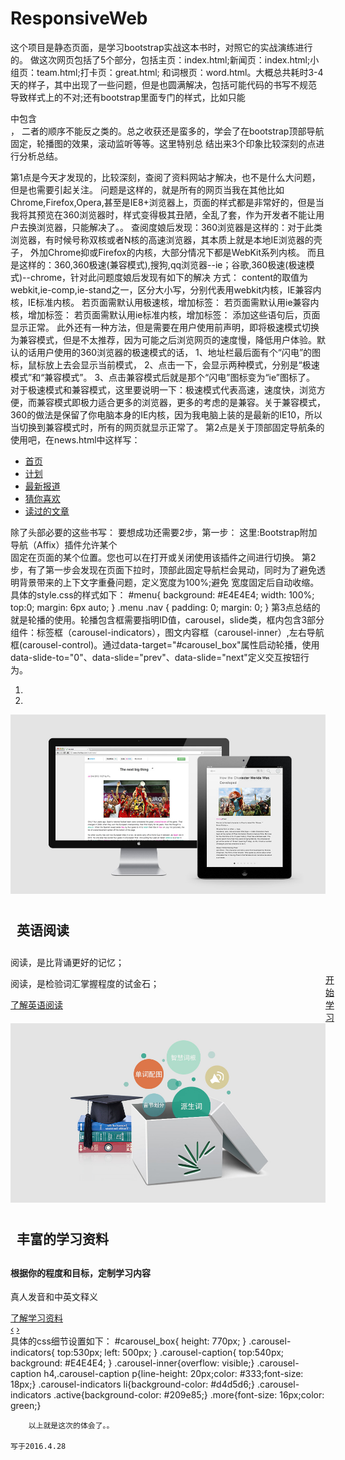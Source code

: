# ResponsiveWeb
   这个项目是静态页面，是学习bootstrap实战这本书时，对照它的实战演练进行的。
   做这次网页包括了5个部分，包括主页：index.html;新闻页：index.html;小组页：team.html;打卡页：great.html;
和词根页：word.html。大概总共耗时3-4天的样子，其中出现了一些问题，但是也圆满解决，包括可能代码的书写不规范
导致样式上的不对;还有bootstrap里面专门的样式，比如只能<div class="container"></div>中包含<div class="row"></div>，
二者的顺序不能反之类的。总之收获还是蛮多的，学会了在bootstrap顶部导航固定，轮播图的效果，滚动监听等等。这里特别总
结出来3个印象比较深刻的点进行分析总结。
  
  第1点是今天才发现的，比较深刻，查阅了资料网站才解决，也不是什么大问题，但是也需要引起关注。
  问题是这样的，就是所有的网页当我在其他比如Chrome,Firefox,Opera,甚至是IE8+浏览器上，页面的样式都是非常好的，但是当我将其预览在360浏览器时，样式变得极其丑陋，全乱了套，作为开发者不能让用户去换浏览器，只能解决了。。
   查阅度娘后发现：360浏览器是这样的：对于此类浏览器，有时候号称双核或者N核的高速浏览器，其本质上就是本地IE浏览器的壳子，
外加Chrome抑或Firefox的内核，大部分情况下都是WebKit系列内核。
   而且是这样的：360,360极速(兼容模式),搜狗,qq浏览器--ie；谷歌,360极速(极速模式)--chrome，针对此问题度娘后发现有如下的解决
方式：
    content的取值为webkit,ie-comp,ie-stand之一，区分大小写，分别代表用webkit内核，IE兼容内核，IE标准内核。
	若页面需默认用极速核，增加标签：<meta name="renderer" content="webkit" charset="utf-8"> 
	若页面需默认用ie兼容内核，增加标签：<meta name="renderer" content="ie-comp" charset="utf-8"> 
	若页面需默认用ie标准内核，增加标签：<meta name="renderer" content="ie-stand" charset="utf-8">
	添加这些语句后，页面显示正常。
	此外还有一种方法，但是需要在用户使用前声明，即将极速模式切换为兼容模式，但是不太推荐，因为可能之后浏览网页的速度慢，降低用户体验。默认的话用户使用的360浏览器的极速模式的话，
	1、地址栏最后面有个“闪电”的图标，鼠标放上去会显示当前模式，
	2、点击一下，会显示两种模式，分别是“极速模式”和“兼容模式”。
    3、点击兼容模式后就是那个“闪电”图标变为“ie”图标了。
    对于极速模式和兼容模式，这里要说明一下：极速模式代表高速，速度快，浏览方便，而兼容模式即极力适合更多的浏览器，更多的考虑的是兼容。关于兼容模式，360的做法是保留了你电脑本身的IE内核，因为我电脑上装的是最新的IE10，所以当切换到兼容模式时，所有的网页就显示正常了。
      第2点是关于顶部固定导航条的使用吧，在news.html中这样写：
      <div class="container menu">
	    <ul class="nav nav-pills" id="menu">
	        <li><a href="#">首页</a> </li>
	        <li><a href="#">计划</a> </li>
	        <li><a href="#">最新报道</a> </li>
	        <li><a href="#">猜你喜欢</a> </li>
	        <li><a href="#">读过的文章</a> </li>
	    </ul>
      </div> 
      除了头部必要的这些书写：
    <link  rel="stylesheet" href="css/bootstrap.css" type="text/css" />
    <link  rel="stylesheet" href="css/style.css" type="text/css" />
    <link rel="stylesheet" href="css/bootstrap-responsive.min.css" type="text/css">
    <script src="scripts/jquery-1.9.1.js" type="text/javascript"></script>
    <script src="scripts/bootstrap.js" type="text/javascript"></script>
    要想成功还需要2步，第一步：
    <script type="text/javascript">
        /*设置菜单当距离窗口顶部偏移距离小于86像素时，将激活附加导航插件*/
        $(function(){
            $("#menu").affix({
                offset:{top:86}
            })
        });
    </script>
    这里:Bootstrap附加导航（Affix）插件允许某个 <div> 固定在页面的某个位置。您也可以在打开或关闭使用该插件之间进行切换。
    第2步，有了第一步会发现在页面下拉时，顶部此固定导航栏会晃动，同时为了避免透明背景带来的上下文字重叠问题，定义宽度为100%;避免
 宽度固定后自动收缩。具体的style.css的样式如下：
		 #menu{
		    background: #E4E4E4;
		    width: 100%;
		    top:0;
            margin: 6px auto;
        }
		.menu .nav {
		    padding: 0;
		    margin: 0;
		}
		第3点总结的就是轮播的使用。轮播包含框需要指明ID值，carousel，slide类，框内包含3部分组件：标签框（carousel-indicators），图文内容框（carousel-inner）,左右导航框(carousel-control)。通过data-target="#carousel_box"属性启动轮播，使用data-slide-to="0"、data-slide="prev"、data-slide="next"定义交互按钮行为。
		<div id="carousel_box" class="carousel_slide">
			<ol class="carousel-indicators">
				<li data-target="#carousel_box" data-slide-to="0" class="active"></li>
				<li data-target="#carousel_box" data-slide-to="1"></li>
			</ol>
			<div class="carousel-inner">
               <div class="item active">
               	<a href="#"><img src="images/reader.jpg" alt="英语阅读" /> </a>
                 <div class="carousel-caption">
                     <div class="slide-col2">
                         <h2 style="padding: 10px;;">英语阅读</h2>
                         <div class="row">
                             <div class="span5" >
                                 <p>阅读，是比背诵更好的记忆；</p>
                                 <p>阅读，是检验词汇掌握程度的试金石；</p>
                                 <a class="more" href="#" target="_blank">了解英语阅读</a>
                                 <div class="span4" style="margin-left: 100%;margin-top:-12%"> <a class="btn btn-large btn-success" href="#">开始学习</a> </div>
                            </div>
                        </div>
                     </div>
                 </div>
               </div>
               <div class="item">
                 <a href="#"><img src="images/market.jpg" alt="Slide2"/> </a>
                 <div class="carousel-caption">
                     <div class="slide-col2">
                         <h2  style="padding: 10px;;">丰富的学习资料</h2>
                         <div class="row">
                             <div class="span5" >
                                 <h4>根据你的程度和目标，定制学习内容 </h4>
                                 <p>真人发音和中英文释义</p>
                             </div>
                             <div class="span4"><a class="btn btn-large btn-success" href="#" target="_blank">了解学习资料</a> </div>
                         </div>
                     </div>
                 </div>
             </div>
			</div>
			<a class="left carousel-control" href="#carousel_box" data-slide="prev">&lsaquo;</a>
			<a class="right carousel-control" href="#carousel_box" data-slide="next">&rsaquo;</a>
		</div>
		具体的css细节设置如下：
		#carousel_box{
           height: 770px;
         }
		.carousel-indicators{
		    top:530px;
		    left: 500px;
		}
		.carousel-caption{
		    top:540px;
		    background: #E4E4E4;
		}
		.carousel-inner{overflow: visible;}
		.carousel-caption h4,.carousel-caption p{line-height: 20px;color: #333;font-size: 18px;}
		.carousel-indicators li{background-color: #d4d5d6;}
		.carousel-indicators .active{background-color: #209e85;}
		.more{font-size: 16px;color: green;}

		以上就是这次的体会了。。
		                                                                                    写于2016.4.28